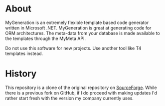 # About
MyGeneration is an extremely flexible template based code generator written in Microsoft .NET. MyGeneration is great at generating code for ORM architectures. The meta-data from your database is made available to the templates through the MyMeta API.

Do not use this software for new projects. Use another tool like T4 templates instead.

# History
This repository is a clone of the original repository on [SourceForge](https://sourceforge.net/projects/mygeneration/). While there is a previous fork on GitHub, if I do proceed with making updates I'd rather start fresh with the version my company currently uses.
